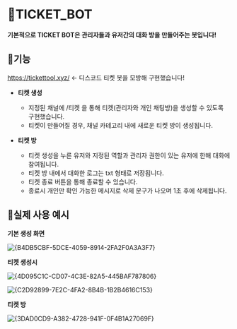 # 🤖TICKET_BOT

**기본적으로 TICKET BOT은 관리자들과 유저간의 대화 방을 만들어주는 봇입니다!**

## 💬기능
https://tickettool.xyz/ <- 디스코드 티켓 봇을 모방해 구현했습니다!
* **티켓 생성**
  * 지정된 채널에 /티켓 을 통해 티켓(관리자와 개인 채팅방)을 생성할 수 있도록 구현했습니다.
  * 티켓이 만들어질 경우, 채널 카테고리 내에 새로운 티켓 방이 생성됩니다.
    
* **티켓 방**
  * 티켓 생성을 누른 유저와 지정된 역할과 관리자 권한이 있는 유저에 한해 대화에 참여됩니다.
  * 티켓 방 내에서 대화한 로그는 txt 형태로 저장됩니다.
  * 티켓 종료 버튼을 통해 종료할 수 있습니다.
  * 종료시 개인만 확인 가능한 메시지로 삭제 문구가 나오며 1초 후에 삭제됩니다.

## 📑실제 사용 예시

**기본 생성 화면**

![{B4DB5CBF-5DCE-4059-8914-2FA2F0A3A3F7}](https://github.com/user-attachments/assets/d3eb0b2a-591b-4776-b89f-f9bfe06ec6d4)

**티켓 생성시**

![{4D095C1C-CD07-4C3E-82A5-445BAF787806}](https://github.com/user-attachments/assets/763d6c0d-b79b-4fc5-959e-f8fb8758750c)

![{C2D92899-7E2C-4FA2-8B4B-1B2B4616C153}](https://github.com/user-attachments/assets/1194a518-fcc5-4c30-a12d-2b50338b72e7)

**티켓 방**

![{3DAD0CD9-A382-4728-941F-0F4B1A27069F}](https://github.com/user-attachments/assets/00045926-5089-44c2-ba37-5918d16f57bd)

